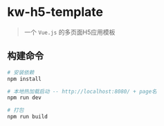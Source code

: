 # kw-h5-template

> 一个 `Vue.js` 的多页面H5应用模板

## 构建命令

``` bash
# 安装依赖
npm install

# 本地热加载启动 -- http://localhost:8080/ + page名
npm run dev

# 打包
npm run build
```



